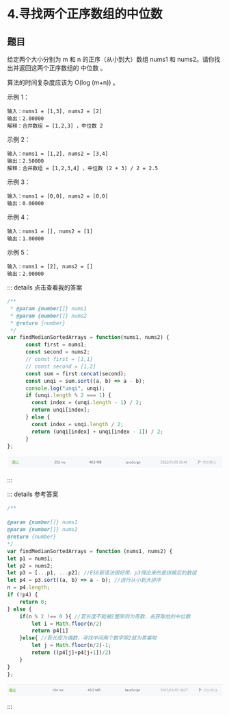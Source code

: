# 4.寻找两个正序数组的中位数

<author/>

## 题目

给定两个大小分别为 m 和 n 的正序（从小到大）数组 nums1 和 nums2。请你找出并返回这两个正序数组的 中位数 。

算法的时间复杂度应该为 O(log (m+n)) 。

示例 1：

```
输入：nums1 = [1,3], nums2 = [2]
输出：2.00000
解释：合并数组 = [1,2,3] ，中位数 2
```

示例 2：

```
输入：nums1 = [1,2], nums2 = [3,4]
输出：2.50000
解释：合并数组 = [1,2,3,4] ，中位数 (2 + 3) / 2 = 2.5
```

示例 3：

```
输入：nums1 = [0,0], nums2 = [0,0]
输出：0.00000
```

示例 4：

```
输入：nums1 = [], nums2 = [1]
输出：1.00000
```

示例 5：

```
输入：nums1 = [2], nums2 = []
输出：2.00000
```

::: details 点击查看我的答案

```javascript
/**
 * @param {number[]} nums1
 * @param {number[]} nums2
 * @return {number}
 */
var findMedianSortedArrays = function(nums1, nums2) {
      const first = nums1;
      const second = nums2;
      // const first = [1,1]
      // const second = [1,2]
      const sum = first.concat(second);
      const unqi = sum.sort((a, b) => a - b);
      console.log("unqi", unqi);
      if (unqi.length % 2 === 1) {
        const index = (unqi.length - 1) / 2;
        return unqi[index];
      } else {
        const index = unqi.length / 2;
        return (unqi[index] + unqi[index - 1]) / 2;
      }
};
```

![image-20220103204100057](../assets/image-20220103204100057.png)

:::

::: details 参考答案

```javascript
/**

@param {number[]} nums1
@param {number[]} nums2
@return {number}
*/
var findMedianSortedArrays = function (nums1, nums2) {
let p1 = nums1;
let p2 = nums2;
let p3 = [...p1, ...p2]; //ES6新语法很好用，p3得出来的是拼接后的数组
let p4 = p3.sort((a, b) => a - b); //进行从小到大排序
n = p4.length;
if (!p4) {
    return 0;
} else {
    if(n % 2 !== 0 ){ //若长度不能被2整除则为奇数，去获取他的中位数
        let i = Math.floor(n/2)
        return p4[i]
    }else{ //若长度为偶数，寻找中间两个数字除2就为答案啦
        let j = Math.floor(n/2)-1;
        return ((p4[j]+p4[j+1])/2)
    }
}
};
```

![image-20220103204232653](../assets/image-20220103204232653.png)

:::